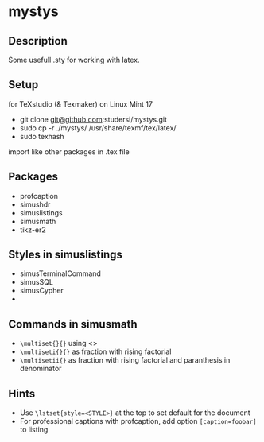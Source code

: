 mystys
======

Description
-----------
Some usefull .sty for working with latex.

Setup
-----
for TeXstudio (& Texmaker) on Linux Mint 17
* git clone git@github.com:studersi/mystys.git
* sudo cp -r ./mystys/ /usr/share/texmf/tex/latex/
* sudo texhash

import like other packages in .tex file

Packages
--------
* profcaption
* simushdr
* simuslistings
* simusmath
* tikz-er2

Styles in simuslistings
-----------------------
* simusTerminalCommand
* simusSQL
* simusCypher
* 

Commands in simusmath
---------------------
* ```\multiset{}{}``` using <> 
* ```\multiseti{}{}``` as fraction with rising factorial
* ```\multisetii{}``` as fraction with rising factorial and paranthesis in denominator

Hints
-----
* Use ```\lstset{style=<STYLE>}``` at the top to set default for the document
* For professional captions with profcaption, add option ```[caption=foobar]``` to listing
